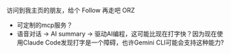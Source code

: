 访问到我主页的朋友，给个 Follow 再走吧 ORZ

- 可定制的mcp服务？
- 语音对话 -> AI summary -> 驱动AI编程，这可能比现在打字快？因为现在使用Claude Code发现打字是一个障碍，也许Gemini CLI可能会支持这种能力?
